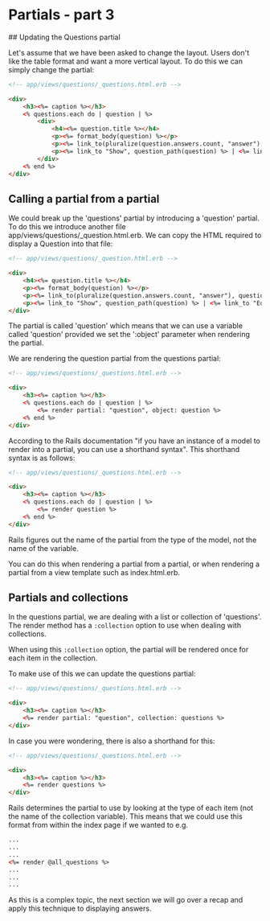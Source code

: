 # Partials - part 3

## Updating the Questions partial

Let's assume that we have been asked to change the layout. Users don't like the table format and want a more vertical layout. To do this we can simply change the partial:

```html
<!-- app/views/questions/_questions.html.erb -->

<div>
	<h3><%= caption %></h3> 
	<% questions.each do | question | %> 
		<div> 
			<h4><%= question.title %></h4>
			<p><%= format_body(question) %></p>
			<p><%= link_to(pluralize(question.answers.count, "answer"), question_answers_path(question))  %></p>
			<p><%= link_to "Show", question_path(question) %> | <%= link_to "Edit", edit_question_path(question) %> |  <%= link_to "Delete", question_path(question), method: :delete, data: {confirm: "Would you like to delete this?"} %></p>
		</div>
	<% end %>
</div>

```

## Calling a partial from a partial

We could break up the 'questions' partial by introducing a 'question' partial. To do this we introduce another file app/views/questions/_question.html.erb. We can copy the HTML required to display a Question into that file:

```html
<!-- app/views/questions/_question.html.erb -->

<div>
	<h4><%= question.title %></h4>
	<p><%= format_body(question) %></p>
	<p><%= link_to(pluralize(question.answers.count, "answer"), question_answers_path(question))  %></p>
	<p><%= link_to "Show", question_path(question) %> | <%= link_to "Edit", edit_question_path(question) %> |  <%= link_to "Delete", question_path(question), method: :delete, data: {confirm: "Would you like to delete this?"} %></p>
</div>

```
The partial is called 'question' which means that we can use a variable called 'question' provided we set the ':object' parameter when rendering the partial. 

We are rendering the question partial from the questions partial:

```html
<!-- app/views/questions/_questions.html.erb -->

<div>
	<h3><%= caption %></h3> 
	<% questions.each do | question | %>  
		<%= render partial: "question", object: question %>
	<% end %>
</div>
```

According to the Rails documentation "if you have an instance of a model to render into a partial, you can use a shorthand syntax". This shorthand syntax is as follows:

```html
<!-- app/views/questions/_questions.html.erb -->

<div>
	<h3><%= caption %></h3> 
	<% questions.each do | question | %>  
		<%= render question %>
	<% end %>
</div>
```

Rails figures out the name of the partial from the type of the model, not the name of the variable.

You can do this when rendering a partial from a partial, or when rendering a partial from a view template such as index.html.erb.


## Partials and collections 

In the questions partial, we are dealing with a list or collection of 'questions'. The render method has a `:collection` option to use when dealing with collections. 

When using this `:collection` option, the partial will be rendered once for each item in the collection. 

To make use of this we can update the questions partial:

```html
<!-- app/views/questions/_questions.html.erb -->

<div>
	<h3><%= caption %></h3> 
	<%= render partial: "question", collection: questions %>  
</div>
``` 

In case you were wondering, there is also a shorthand for this:


```html
<!-- app/views/questions/_questions.html.erb -->

<div>
	<h3><%= caption %></h3> 
	<%= render questions %>  
</div>
``` 

Rails determines the partial to use by looking at the type of each item (not the name of the collection variable). This means that we could use this format from within the index page if we wanted to e.g.

```html
...
...
...
<%= render @all_questions %>
...
...
...
```


As this is a complex topic, the next section we will go over a recap and apply this technique to displaying answers. 


